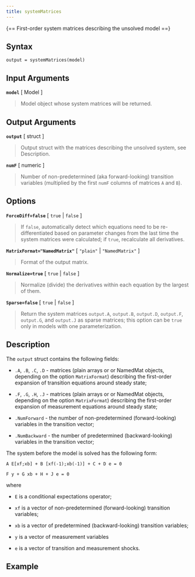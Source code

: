 ```yaml
---
title: systemMatrices
---
```


{== First-order system matrices describing the unsolved model ==}


## Syntax

    output = systemMatrices(model)


## Input Arguments

__`model`__ [ Model ] 
> 
> Model object whose system matrices will be
> returned.
> 

## Output Arguments

__`output`__ [ struct ]
>
> Output struct with the matrices describing the unsolved system, see
> Description.
>


__`numF`__ [ numeric ] 
>
> Number of non-predetermined (aka forward-looking) transition variables
> (multiplied by the first `numF` columns of matrices `A` and `B`).
> 

## Options

__`ForceDiff=false`__ [ `true` | `false` ] 
> 
> If `false`, automatically detect which equations need to be
> re-differentiated based on parameter changes from the last time the
> system matrices were calculated; if `true`, recalculate all derivatives.
> 

__`MatrixFormat="NamedMatrix"`__ [ `"plain"` | `"NamedMatrix"` ]
>
> Format of the output matrix.
>

__`Normalize=true`__ [ `true` | `false` ]
>
> Normalize (divide) the derivatives within each equation by the largest of
> them.
>

__`Sparse=false`__ [ `true` | `false` ] 
> 
> Return the system matrices `output.A`, `output.B`, `output.D`,
> `output.F`, `output.G`, and `output.J` as sparse matrices; this option
> can be `true` only in models with one parameterization.
> 


## Description

The `output` struct contains the following fields:

* `.A`, `.B`, `.C`, `.D` - matrices (plain arrays or or NamedMat objects,
  depending on the option `MatrixFormat`) describing the first-order
  expansion of transition equations around steady state;

* `.F`, `.G`, `.H`, `.J` - matrices (plain arrays or or NamedMat objects,
  depending on the option `MatrixFormat`) describing the first-order
  expansion of measurement equations around steady state;

* `.NumForward` - the number of non-predetermined (forward-looking)
  variables in the transition vector;

* `.NumBackward` - the number of predetermined (backward-looking)
  variables in the transition vector;


The system before the model is solved has the following form:

    A E[xf;xb] + B [xf(-1);xb(-1)] + C + D e = 0

    F y + G xb + H + J e = 0

where 

* `E` is a conditional expectations operator;

* `xf` is a vector of non-predetermined (forward-looking) transition
  variables;

* `xb` is a vector of predetermined (backward-looking) transition
  variables;

* `y` is a vector of measurement variables

* `e` is a vector of transition and measurement shocks.


## Example
